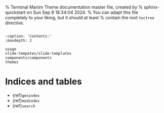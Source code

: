 % Terminal Manim Theme documentation master file, created by
% sphinx-quickstart on Sun Sep  8 18:34:04 2024.
% You can adapt this file completely to your liking, but it should at least
% contain the root `toctree` directive.


```{include} ../../README.md
```


```{toctree}
:caption: 'Contents:'
:maxdepth: 2

usage
slide-tempates/slide-templates
components/components
themes

```

# Indices and tables

- {ref}`genindex`
- {ref}`modindex`
- {ref}`search`
